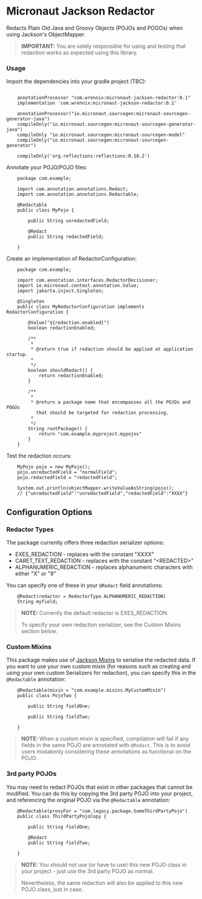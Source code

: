 # Micronaut Jackson Redactor

Redacts Plain Old Java and Groovy Objects (POJOs and POGOs) when using Jackson's ObjectMapper.


> **IMPORTANT:**
> You are solely responsible for using and testing that redaction works as expected using this library.


### Usage

Import the dependencies into your gradle project (TBC):

```

    annotationProcessor "com.wrennix:micronaut-jackson-redactor:0.1"
    implementation 'com.wrennix:micronaut-jackson-redactor:0.1'

    annotationProcessor("io.micronaut.sourcegen:micronaut-sourcegen-generator-java")
    compileOnly("io.micronaut.sourcegen:micronaut-sourcegen-generator-java")
    compileOnly "io.micronaut.sourcegen:micronaut-sourcegen-model"
    compileOnly("io.micronaut.sourcegen:micronaut-sourcegen-generator")
    
    compileOnly('org.reflections:reflections:0.10.2')
```

Annotate your POJO/POJO files:

```
    package com.example;
    
    import com.annotation.annotations.Redact;
    import com.annotation.annotations.Redactable;
    
    @Redactable
    public class MyPojo {
    
        public String unredactedField;
    
        @Redact
        public String redactedField;

    }
```

Create an implementation of RedactorConfiguration:

```
    package com.example;
    
    import com.annotation.interfaces.RedactorDecisioner;
    import io.micronaut.context.annotation.Value;
    import jakarta.inject.Singleton;
    
    @Singleton
    public class MyRedactorConfiguration implements RedactorConfiguration {
    
        @Value("${redaction.enabled}")
        boolean redactionEnabled;
        
        /**
         *
         * @return true if redaction should be applied at application startup.
         *
         */
        boolean shouldRedact() {
            return redactionEnabled;
        }
    
        /**
         * 
         * @return a package name that encompasses all the POJOs and POGOs 
           that should be targeted for redaction processing.
         *
         */
        String rootPackage() {
            return "com.example.myproject.mypojos"
        }
    }
```

Test the redaction occurs:

```
    MyPojo pojo = new MyPojo();
    pojo.unredactedField = "normalField";
    pojo.redactedField = "redactedField";
    
    System.out.println(objectMapper.writeValueAsString(pojo));
    // {"unredactedField":"unredactedField","redactedField":"XXXX"}
```

## Configuration Options

### Redactor Types

The package currently offers three redaction serializer options:

- EXES_REDACTION - replaces with the constant "XXXX"
- CARET_TEXT_REDACTION - replaces with the constant "\<REDACTED>"
- ALPHANUMERIC_REDACTION - replaces alphanumeric characters with either "X" or "9"

You can specify one of these in your `@Redact` field annotations:

```
    @Redact(redactor = RedactorType.ALPHANUMERIC_REDACTION)
    String myfield;
```

> **NOTE:**
> Currently the default redactor is EXES_REDACTION.
>
> To specify your own redaction serializer, see the Custom Mixins section below.


### Custom Mixins

This package makes use of [Jackson Mixins](https://www.tutorialspoint.com/jackson_annotations/jackson_annotations_mixin.htm)
to serialise the redacted data. If you want to use your own custom mixin (for reasons such as creating and
using your own custom Serializers for redaction), you can specify this in the `@Redactable` annotation:

```
    @Redactable(mixin = "com.example.mixins.MyCustomMixin")
    public class PojoTwo {
    
        public String fieldOne;
    
        public String fieldTwo;
    
    }
```

> **NOTE:**
> When a custom mixin is specified, compilation will fail if any fields in the same POJO are annotated with `@Redact`.
> This is to avoid users mistakenly considering these annotations as functional on the POJO.

### 3rd party POJOs

You may need to redact POJOs that exist in other packages that cannot be modified. You can do this by
copying the 3rd party POJO into your project, and referencing the original POJO via the `@Redactable` annotation:
```
    @Redactable(proxyFor = "com.legacy.package.SomeThirdPartyPojo")
    public class ThirdPartyPojoCopy {
    
        public String fieldOne;
    
        @Redact
        public String fieldTwo;
    
    }
```

> **NOTE:**
> You should not use (or have to use) this new POJO class in your project - just use the 3rd party POJO
> as normal.
>
> Nevertheless, the same redaction will also be applied to this new POJO class,
> just in case.

